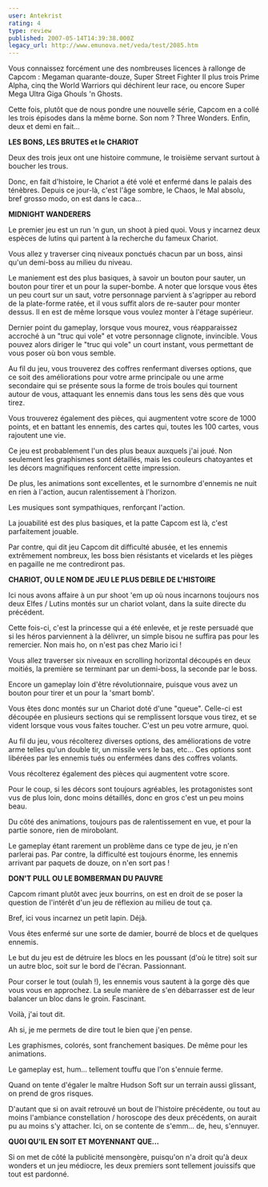 ```yaml
---
user: Antekrist
rating: 4
type: review
published: 2007-05-14T14:39:38.000Z
legacy_url: http://www.emunova.net/veda/test/2085.htm
---
```

Vous connaissez forcément une des nombreuses licences à rallonge de Capcom : Megaman quarante-douze, Super Street Fighter II plus trois Prime Alpha, cinq the World Warriors qui déchirent leur race, ou encore Super Mega Ultra Giga Ghouls 'n Ghosts.  

Cette fois, plutôt que de nous pondre une nouvelle série, Capcom en a collé les trois épisodes dans la même borne. Son nom ? Three Wonders. Enfin, deux et demi en fait...  

  

**LES BONS, LES BRUTES et le CHARIOT**  

Deux des trois jeux ont une histoire commune, le troisième servant surtout à boucher les trous.  

Donc, en fait d'histoire, le Chariot a été volé et enfermé dans le palais des ténèbres. Depuis ce jour-là, c'est l'âge sombre, le Chaos, le Mal absolu, bref grosso modo, on est dans le caca...  

  

**MIDNIGHT WANDERERS**  

Le premier jeu est un run 'n gun, un shoot à pied quoi. Vous y incarnez deux espèces de lutins qui partent à la recherche du fameux Chariot.  

Vous allez y traverser cinq niveaux ponctués chacun par un boss, ainsi qu'un demi-boss au milieu du niveau.  

  

Le maniement est des plus basiques, à savoir un bouton pour sauter, un bouton pour tirer et un pour la super-bombe. A noter que lorsque vous êtes un peu court sur un saut, votre personnage parvient à s'agripper au rebord de la plate-forme ratée, et il vous suffit alors de re-sauter pour monter dessus. Il en est de même lorsque vous voulez monter à l'étage supérieur.  

Dernier point du gameplay, lorsque vous mourez, vous réapparaissez accroché à un "truc qui vole" et votre personnage clignote, invincible. Vous pouvez alors diriger le "truc qui vole" un court instant, vous permettant de vous poser où bon vous semble.  

  

Au fil du jeu, vous trouverez des coffres renfermant diverses options, que ce soit des améliorations pour votre arme principale ou une arme secondaire qui se présente sous la forme de trois boules qui tournent autour de vous, attaquant les ennemis dans tous les sens dès que vous tirez.  

Vous trouverez également des pièces, qui augmentent votre score de 1000 points, et en battant les ennemis, des cartes qui, toutes les 100 cartes, vous rajoutent une vie.  

  

Ce jeu est probablement l'un des plus beaux auxquels j'ai joué. Non seulement les graphismes sont détaillés, mais les couleurs chatoyantes et les décors magnifiques renforcent cette impression.  

De plus, les animations sont excellentes, et le surnombre d'ennemis ne nuit en rien à l'action, aucun ralentissement à l'horizon.  

Les musiques sont sympathiques, renforçant l'action.  

La jouabilité est des plus basiques, et la patte Capcom est là, c'est parfaitement jouable.  

Par contre, qui dit jeu Capcom dit difficulté abusée, et les ennemis extrêmement nombreux, les boss bien résistants et vicelards et les pièges en pagaille ne me contrediront pas.  

  

**CHARIOT, OU LE NOM DE JEU LE PLUS DEBILE DE L'HISTOIRE**  

Ici nous avons affaire à un pur shoot 'em up où nous incarnons toujours nos deux Elfes / Lutins montés sur un chariot volant, dans la suite directe du précédent.  

Cette fois-ci, c'est la princesse qui a été enlevée, et je reste persuadé que si les héros parviennent à la délivrer, un simple bisou ne suffira pas pour les remercier. Non mais ho, on n'est pas chez Mario ici !  

Vous allez traverser six niveaux en scrolling horizontal découpés en deux moitiés, la première se terminant par un demi-boss, la seconde par le boss.  

  

Encore un gameplay loin d'être révolutionnaire, puisque vous avez un bouton pour tirer et un pour la 'smart bomb'.  

Vous êtes donc montés sur un Chariot doté d'une "queue". Celle-ci est découpée en plusieurs sections qui se remplissent lorsque vous tirez, et se vident lorsque vous vous faites toucher. C'est un peu votre armure, quoi.  

  

Au fil du jeu, vous récolterez diverses options, des améliorations de votre arme telles qu'un double tir, un missile vers le bas, etc... Ces options sont libérées par les ennemis tués ou enfermées dans des coffres volants.  

Vous récolterez également des pièces qui augmentent votre score.  

  

Pour le coup, si les décors sont toujours agréables, les protagonistes sont vus de plus loin, donc moins détaillés, donc en gros c'est un peu moins beau.  

Du côté des animations, toujours pas de ralentissement en vue, et pour la partie sonore, rien de mirobolant.  

Le gameplay étant rarement un problème dans ce type de jeu, je n'en parlerai pas. Par contre, la difficulté est toujours énorme, les ennemis arrivant par paquets de douze, on n'en sort pas !  

  

**DON'T PULL OU LE BOMBERMAN DU PAUVRE**  

Capcom rimant plutôt avec jeux bourrins, on est en droit de se poser la question de l'intérêt d'un jeu de réflexion au milieu de tout ça.  

Bref, ici vous incarnez un petit lapin. Déjà.  

Vous êtes enfermé sur une sorte de damier, bourré de blocs et de quelques ennemis.  

Le but du jeu est de détruire les blocs en les poussant (d'où le titre) soit sur un autre bloc, soit sur le bord de l'écran. Passionnant.  

Pour corser le tout (oulah !), les ennemis vous sautent à la gorge dès que vous vous en approchez. La seule manière de s'en débarrasser est de leur balancer un bloc dans le groin. Fascinant.  

  

Voilà, j'ai tout dit.  

  

Ah si, je me permets de dire tout le bien que j'en pense.  

Les graphismes, colorés, sont franchement basiques. De même pour les animations.  

Le gameplay est, hum... tellement touffu que l'on s'ennuie ferme.  

Quand on tente d'égaler le maître Hudson Soft sur un terrain aussi glissant, on prend de gros risques.  

D'autant que si on avait retrouvé un bout de l'histoire précédente, ou tout au moins l'ambiance constellation / horoscope des deux précédents, on aurait pu au moins s'y attacher. Ici, on se contente de s'emm... de, heu, s'ennuyer.  

  

**QUOI QU'IL EN SOIT ET MOYENNANT QUE...**  

Si on met de côté la publicité mensongère, puisqu'on n'a droit qu'à deux wonders et un jeu médiocre, les deux premiers sont tellement jouissifs que tout est pardonné.